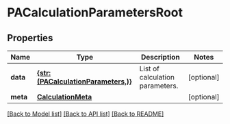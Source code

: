 # PACalculationParametersRoot


## Properties
Name | Type | Description | Notes
------------ | ------------- | ------------- | -------------
**data** | [**{str: (PACalculationParameters,)}**](PACalculationParameters.md) | List of calculation parameters. | [optional] 
**meta** | [**CalculationMeta**](CalculationMeta.md) |  | [optional] 

[[Back to Model list]](../README.md#documentation-for-models) [[Back to API list]](../README.md#documentation-for-api-endpoints) [[Back to README]](../README.md)


